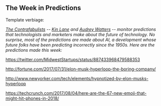 ## The Week in Predictions

Template verbiage: 

*[The Contrafabulists](http://contrafabulists.com) -- [Kin Lane](http://kinlane.com) and [Audrey Watters](http://audreywatters.com) -- monitor predictions that technologists and marketers make about the future of technology. No surprise, most of the predictions are made about AI, a development whose future folks have been predicting incorrectly since the 1950s. Here are the predictions made this week:*

https://twitter.com/MidwestStartups/status/887433968479588353

http://fortune.com/2017/07/31/elon-musk-hyperloop-the-boring-company/

http://www.newyorker.com/tech/elements/hypnotized-by-elon-musks-hyperloop

https://techcrunch.com/2017/08/04/here-are-the-67-new-emoji-that-might-hit-phones-in-2018/
